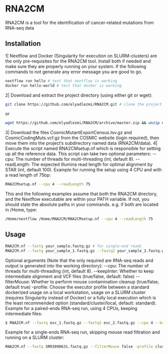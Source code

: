 # RNA2CM
RNA2CM is a tool for the identification of cancer-related mutations from RNA-seq data

## Installation
1| Nextflow and Docker (Singularity for execution on SLURM-clusters) are the only pre-requisites for the RNA2CM tool. Install both if needed and make sure they are properly running on your system. If the following commands to not generate any error message you are good to go.
```bash
nextflow run hello # test that nextflow is working
docker run hello-world # test that docker is working
```
2| Download and extract the project directory (using either git or wget):
```bash
git clone https://github.com/elyadlezmi/RNA2CM.git # clone the project using git
```
or
```bash
wget https://github.com/elyadlezmi/RNA2CM/archive/master.zip && unzip master.zip && mv RNA2CM-master RNA2CM  
```
3| Download the files CosmicMutantExportCensus.tsv.gz and CosmicCodingMuts.vcf.gz from the COSMIC website (login required), then move them into the project’s subdirectory named data (RNA2CM/data). 
4| Execute the script named RNA2CMsetup.nf which is responsible for setting up all the reference data. This script can take two optional parameters:
--cpu: The number of threads for multi-threading (int, default 8).
--readLength: The expected Illumina read length for optimal alignment by STAR (int, default 100). 
Example for running the setup using 4 CPU and with a read length of 75bp:
```bash
RNA2CMsetup.nf --cpu 4 --readLength 75
```
This and the following examples assume that both the RNA2CM directory, and the Nextflow executable are within your PATH variable. If not, you should state the absolute paths in your commands. e.g. if both are located in  /Home, type:
```bash
/Home/nextflow /Home/RNA2CM/RNA2CMsetup.nf --cpu 4 --readLength 75
```

## Usage
```bash
RNA2CM.nf --fastq your_sample.fastq.gz # for single-end reads
RNA2CM.nf --fastq your_sample_1.fastq.gz --fastq2 your_sample_2.fastq.gz # for paired-ends reads
```
Optional arguments (Note that the only required are RNA-seq reads and output is generated into the working directory):
--cpu: The number of threads for multi-threading (int, default 8).
--keepInter: Whether to keep intermediate alignment and VCF files (true/false, default: false) 
--filterMouse: Whether to perform mouse contamination cleanup (true/false, default true)
-profile: Choose the executor profile between a standard dockerized usage on a local workstation, usage on a SLURM cluster (requires Singularity instead of Docker) or a fully local execution which is the least recommended option (standard/cluster/local, default: standard).
Example for a paired-ends RNA-seq run, using 4 CPUs, keeping intermediate files:
```bash
$ RNA2CM.nf --fastq esc_1.fastq.gz --fastq2 esc_2.fastq.gz --cpu 4 --keepInter true 
```
Example for a single-ends RNA-seq run, skipping mouse read filtration and running on a SLURM cluster:
```bash
RNA2CM.nf --fastq SRR3090631.fastq.gz --filterMouse false -profile cluster
```

